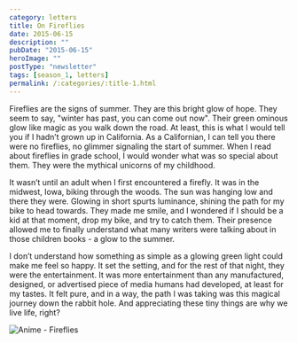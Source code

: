 ```yaml
---
category: letters
title: On Fireflies
date: 2015-06-15
description: ""
pubDate: "2015-06-15"
heroImage: ""
postType: "newsletter"
tags: [season_1, letters]
permalink: /:categories/:title-1.html
---
```




Fireflies are the signs of summer. They are this bright glow of hope. They seem to say, "winter has past, you can come out now". Their green ominous glow like magic as you walk down the road. At least, this is what I would tell you if I hadn’t grown up in California. As a Californian, I can tell you there were no fireflies, no glimmer signaling the start of summer. When I read about fireflies in grade school, I would wonder what was so special about them. They were the mythical unicorns of my childhood.

It wasn’t until an adult when I first encountered a firefly. It was in the midwest, Iowa, biking through the woods. The sun was hanging low and there they were. Glowing in short spurts luminance, shining the path for my bike to head towards. They made me smile, and I wondered if I should be a kid at that moment, drop my bike, and try to catch them. Their presence allowed me to finally understand what many writers were talking about in those children books - a glow to the summer.

I don’t understand how something as simple as a glowing green light could make me feel so happy. It set the setting, and for the rest of that night, they were the entertainment. It was more entertainment than any manufactured, designed, or advertised piece of media humans had developed, at least for my tastes. It felt pure, and in a way, the path I was taking was this magical journey down the rabbit hole. And appreciating these tiny things are why we live life, right?

![Anime - Fireflies](http://gallery.tinyletterapp.com/b7acb1dd09358f1ed19f16a562a005fc08d42511/images/bdd046a6-6606-47ae-bf3b-18a52b3f5621.gif)
